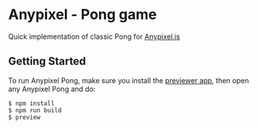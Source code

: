 # Anypixel - Pong game
Quick implementation of classic Pong for [Anypixel.js](http://googlecreativelab.github.io/anypixel/)

## Getting Started
To run Anypixel Pong, make sure you install the [previewer app](https://github.com/googlecreativelab/anypixel/tree/master/frontend/previewer), then open any Anypixel Pong and do:

```
$ npm install
$ npm run build
$ preview
```
